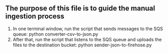 ## The purpose of this file is to guide the manual ingestion process

1. In one terminal window, run the script that sends messages to the SQS queue: python converter-csv-to-json.py
2. After that, run the script that listens to the SQS queue and uploads the files to the destination bucket: python sender-json-to-firehose.py

